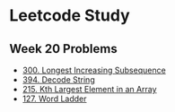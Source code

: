 # Leetcode Study

## Week 20 Problems

-   [300. Longest Increasing Subsequence](https://leetcode.com/problems/longest-increasing-subsequence/)
-   [394. Decode String](https://leetcode.com/problems/decode-string/)
-   [215. Kth Largest Element in an Array](https://leetcode.com/problems/kth-largest-element-in-an-array/)
-   [127. Word Ladder](https://leetcode.com/problems/word-ladder/)

